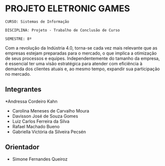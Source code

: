 # PROJETO ELETRONIC GAMES

`CURSO: Sistemas de Informação`

`DISCIPLINA: Projeto - Trabalho de Conclusão de Curso`

`SEMESTRE: 8º`

Com a revolução da Indústria 4.0, torna-se cada vez mais relevante que as empresas estejam preparadas para o mercado, o que implica a otimização de seus processos e equipes. Independentemente do tamanho da empresa, é essencial ter uma visão estratégica para atender com eficiência à demanda dos clientes atuais e, ao mesmo tempo, expandir sua participação no mercado.


## Integrantes

*Andressa Cordeiro Kahn
* Carolina Meneses de Carvalho Moura
* Davisson José de Souza Gomes
* Luiz Carlos Ferreira da Silva
* Rafael Machado Bueno
* Gabriella Victória da Silveira Pecsén



## Orientador

* Simone Fernandes Queiroz

